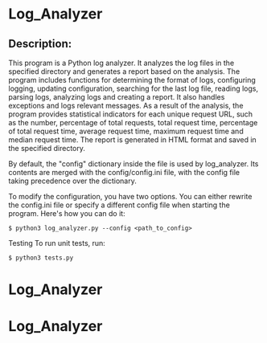 # Log_Analyzer

## Description:

This program is a Python log analyzer. It analyzes the log files in the specified directory and generates a report based on the analysis. The program includes functions for determining the format of logs, configuring logging, updating configuration, searching for the last log file, reading logs, parsing logs, analyzing logs and creating a report. It also handles exceptions and logs relevant messages. As a result of the analysis, the program provides statistical indicators for each unique request URL, such as the number, percentage of total requests, total request time, percentage of total request time, average request time, maximum request time and median request time. The report is generated in HTML format and saved in the specified directory.

By default, the "config" dictionary inside the file is used by log_analyzer. Its contents are merged with the config/config.ini file, with the config file taking precedence over the dictionary.

To modify the configuration, you have two options. You can either rewrite the config.ini file or specify a different config file when starting the program. Here's how you can do it:

`$ python3 log_analyzer.py --config <path_to_config>`

Testing
To run unit tests, run:

`$ python3 tests.py`
# Log_Analyzer
# Log_Analyzer
